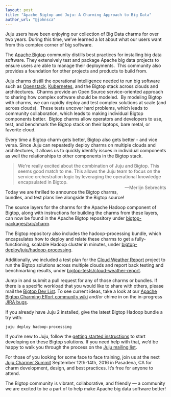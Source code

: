 ```yaml
---
layout: post
title: "Apache Bigtop and Juju: A Charming Approach to Big Data"
author_url: "@johnsca"
---
```


Juju users have been enjoying our collection of Big Data charms for over two
years. During this time, we’ve learned a lot about what our users want from this
complex corner of big software.

The [Apache Bigtop](http://bigtop.apache.org/) community distills best practices
for installing big data software. They extensively test and package Apache big
data projects to ensure users are able to manage their deployments.  This
community also provides a foundation for other projects and products to build
from.

Juju charms distill the operational intelligence needed to run big software such
as [Openstack](https://jujucharms.com/openstack),
[Kubernetes](https://jujucharms.com/observable-kubernetes), and the Bigtop stack
across clouds and architectures.  Charms provide an Open Source service-oriented
approach to sharing how complex software should be modeled.  By modeling Bigtop
with charms, we can rapidly deploy and test complex solutions at scale (and
across clouds).  These tests uncover hard problems, which leads to community
collaboration, which leads to making individual Bigtop components better.
 Bigtop charms allow operators and developers to use, test, and benchmark the
Bigtop stack on their laptops, bare metal, or favorite cloud.

Every time a Bigtop charm gets better, Bigtop also gets better - and vice versa.
Since Juju can repeatedly deploy charms on multiple clouds and architectures, it
allows us to quickly identify issues in individual components as well the
relationships to other components in the Bigtop stack.

<blockquote class="callout">
We're really excited about the combination of Juju and Bigtop. This seems good
match to me. This allows the Juju team to focus on the service orchestration
logic by leveraging the operational knowledge encapsulated in Bigtop.
<br/>
<span style="float: right">&mdash;Merlijn Sebrechts</span>
</blockquote>

Today we are thrilled to announce the Bigtop charms, bundles, and test plans
live alongside the Bigtop source!

The source layers for the charms for the Apache Hadoop component of Bigtop,
along with instructions for building the charms from these layers, can now be
found in the Apache Bigtop repository under
[bigtop-packages/src/charm](https://github.com/apache/bigtop/tree/master/bigtop-packages/src/charm).

The Bigtop repository also includes the hadoop-processing bundle, which
encapsulates how to deploy and relate these charms to get a fully-functioning,
scalable Hadoop cluster in minutes, under
[bigtop-deploy/juju/hadoop-processing](https://github.com/apache/bigtop/tree/master/bigtop-deploy/juju/hadoop-processing).

Additionally, we included a test plan for the [Cloud Weather
Report](https://github.com/juju-solutions/cloud-weather-report) project to run
the Bigtop solutions across multiple clouds and report back testing and
benchmarking results, under
[bigtop-tests/cloud-weather-report](https://github.com/apache/bigtop/tree/master/bigtop-tests/cloud-weather-report).

Jump in and submit a pull request for any of those charms or bundles. If there
is a specific workload that you would like to share with others, please mail the
[Bigtop Dev List](http://bigtop.apache.org/mail-lists.html). To see current
ideas, take a look at our [Apache Bigtop Charming Effort community
wiki](https://github.com/juju-solutions/bigdata-community/wiki/Apache-Bigtop)
and/or chime in on the in-progress [JIRA bugs](https://goo.gl/Hhda2M).

If you already have Juju 2 installed, give the latest Bigtop Hadoop bundle a try
with:

    juju deploy hadoop-processing

<script async src="https://assets.ubuntu.com/v1/juju-cards-v1.3.0.js"></script>
<div class="juju-card" data-id="hadoop-processing"></div>

If you’re new to Juju, follow the [getting started
instructions](https://jujucharms.com/docs/devel/getting-started) to start
developing on these Bigtop solutions. If you need help with that, we’d be happy
to walk you through the process on the [Juju mailing
list](https://lists.ubuntu.com/mailman/listinfo/juju).

For those of you looking for some face to face training, join us at the next
[Juju Charmer Summit](http://summit.juju.solutions/) September 12th-14th, 2016
in Pasadena, CA for charm development, design, and best practices. It’s free for
anyone to attend.

The Bigtop community is vibrant, collaborative, and friendly &mdash; a community we
are excited to be a part of to help make Apache big data software better!
